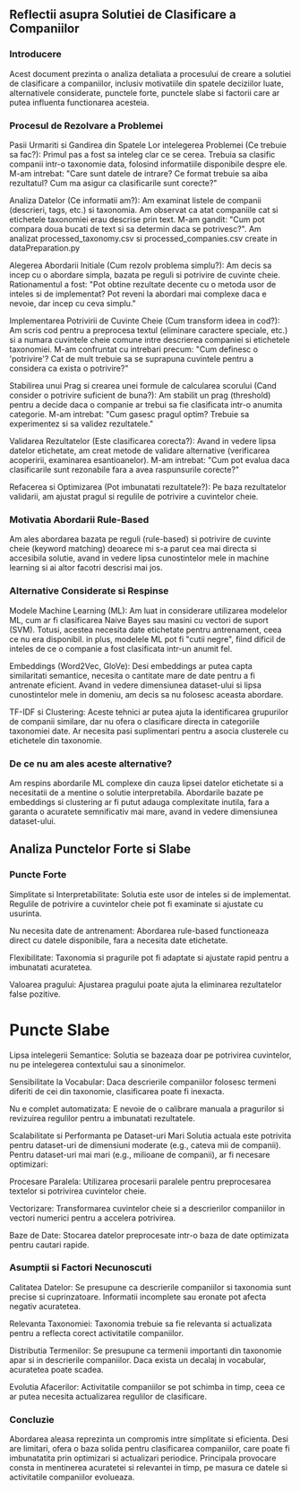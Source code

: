 ## Reflectii asupra Solutiei de Clasificare a Companiilor

### Introducere
Acest document prezinta o analiza detaliata a procesului de creare a solutiei de clasificare a companiilor, inclusiv motivatiile din spatele deciziilor luate, alternativele considerate, punctele forte, punctele slabe si factorii care ar putea influenta functionarea acesteia.

### Procesul de Rezolvare a Problemei
Pasii Urmariti si Gandirea din Spatele Lor 
intelegerea Problemei (Ce trebuie sa fac?): Primul pas a fost sa inteleg clar ce se cerea. Trebuia sa clasific companii intr-o taxonomie data, folosind informatiile disponibile despre ele. M-am intrebat: "Care sunt datele de intrare? Ce format trebuie sa aiba rezultatul? Cum ma asigur ca clasificarile sunt corecte?"

Analiza Datelor (Ce informatii am?): Am examinat listele de companii (descrieri, tags, etc.) si taxonomia. Am observat ca atat companiile cat si etichetele taxonomiei erau descrise prin text. M-am gandit: "Cum pot compara doua bucati de text si sa determin daca se potrivesc?". Am analizat processed_taxonomy.csv si processed_companies.csv create in dataPreparation.py

Alegerea Abordarii Initiale (Cum rezolv problema simplu?): Am decis sa incep cu o abordare simpla, bazata pe reguli si potrivire de cuvinte cheie. Rationamentul a fost: "Pot obtine rezultate decente cu o metoda usor de inteles si de implementat? Pot reveni la abordari mai complexe daca e nevoie, dar incep cu ceva simplu."

Implementarea Potrivirii de Cuvinte Cheie (Cum transform ideea in cod?): Am scris cod pentru a preprocesa textul (eliminare caractere speciale, etc.) si a numara cuvintele cheie comune intre descrierea companiei si etichetele taxonomiei. M-am confruntat cu intrebari precum: "Cum definesc o 'potrivire'? Cat de mult trebuie sa se suprapuna cuvintele pentru a considera ca exista o potrivire?"

Stabilirea unui Prag si crearea unei formule de calcularea scorului (Cand consider o potrivire suficient de buna?): Am stabilit un prag (threshold) pentru a decide daca o companie ar trebui sa fie clasificata intr-o anumita categorie. M-am intrebat: "Cum gasesc pragul optim? Trebuie sa experimentez si sa validez rezultatele."

Validarea Rezultatelor (Este clasificarea corecta?): Avand in vedere lipsa datelor etichetate, am creat metode de validare alternative (verificarea acoperirii, examinarea esantioanelor). M-am intrebat: "Cum pot evalua daca clasificarile sunt rezonabile fara a avea raspunsurile corecte?"

Refacerea si Optimizarea (Pot imbunatati rezultatele?): Pe baza rezultatelor validarii, am ajustat pragul si regulile de potrivire a cuvintelor cheie.

### Motivatia Abordarii Rule-Based
Am ales abordarea bazata pe reguli (rule-based) si potrivire de cuvinte cheie (keyword matching) deoarece mi s-a parut cea mai directa si accesibila solutie, avand in vedere lipsa cunostintelor mele in machine learning si ai altor facotri descrisi mai jos.

### Alternative Considerate si Respinse
Modele Machine Learning (ML): Am luat in considerare utilizarea modelelor ML, cum ar fi clasificarea Naive Bayes sau masini cu vectori de suport (SVM). Totusi, acestea necesita date etichetate pentru antrenament, ceea ce nu era disponibil. in plus, modelele ML pot fi "cutii negre", fiind dificil de inteles de ce o companie a fost clasificata intr-un anumit fel.

Embeddings (Word2Vec, GloVe): Desi embeddings ar putea capta similaritati semantice, necesita o cantitate mare de date pentru a fi antrenate eficient. Avand in vedere dimensiunea dataset-ului si lipsa cunostintelor mele in domeniu, am decis sa nu folosesc aceasta abordare.

TF-IDF si Clustering: Aceste tehnici ar putea ajuta la identificarea grupurilor de companii similare, dar nu ofera o clasificare directa in categoriile taxonomiei date. Ar necesita pasi suplimentari pentru a asocia clusterele cu etichetele din taxonomie.

### De ce nu am ales aceste alternative?
Am respins abordarile ML complexe din cauza lipsei datelor etichetate si a necesitatii de a mentine o solutie interpretabila.
Abordarile bazate pe embeddings si clustering ar fi putut adauga complexitate inutila, fara a garanta o acuratete semnificativ mai mare, avand in vedere dimensiunea dataset-ului.

## Analiza Punctelor Forte si Slabe
### Puncte Forte
Simplitate si Interpretabilitate: Solutia este usor de inteles si de implementat. Regulile de potrivire a cuvintelor cheie pot fi examinate si ajustate cu usurinta.

Nu necesita date de antrenament: Abordarea rule-based functioneaza direct cu datele disponibile, fara a necesita date etichetate.

Flexibilitate: Taxonomia si pragurile pot fi adaptate si ajustate rapid pentru a imbunatati acuratetea.

Valoarea pragului: Ajustarea pragului poate ajuta la eliminarea rezultatelor false pozitive.

# Puncte Slabe
Lipsa intelegerii Semantice: Solutia se bazeaza doar pe potrivirea cuvintelor, nu pe intelegerea contextului sau a sinonimelor.

Sensibilitate la Vocabular: Daca descrierile companiilor folosesc termeni diferiti de cei din taxonomie, clasificarea poate fi inexacta.

Nu e complet automatizata: E nevoie de o calibrare manuala a pragurilor si revizuirea regulilor pentru a imbunatati rezultatele.

Scalabilitate si Performanta pe Dataset-uri Mari
Solutia actuala este potrivita pentru dataset-uri de dimensiuni moderate (e.g., cateva mii de companii). Pentru dataset-uri mai mari (e.g., milioane de companii), ar fi necesare optimizari:

Procesare Paralela: Utilizarea procesarii paralele pentru preprocesarea textelor si potrivirea cuvintelor cheie.

Vectorizare: Transformarea cuvintelor cheie si a descrierilor companiilor in vectori numerici pentru a accelera potrivirea.

Baze de Date: Stocarea datelor preprocesate intr-o baza de date optimizata pentru cautari rapide.

### Asumptii si Factori Necunoscuti
Calitatea Datelor: Se presupune ca descrierile companiilor si taxonomia sunt precise si cuprinzatoare. Informatii incomplete sau eronate pot afecta negativ acuratetea.

Relevanta Taxonomiei: Taxonomia trebuie sa fie relevanta si actualizata pentru a reflecta corect activitatile companiilor.

Distributia Termenilor: Se presupune ca termenii importanti din taxonomie apar si in descrierile companiilor. Daca exista un decalaj in vocabular, acuratetea poate scadea.

Evolutia Afacerilor: Activitatile companiilor se pot schimba in timp, ceea ce ar putea necesita actualizarea regulilor de clasificare.

### Concluzie
Abordarea aleasa reprezinta un compromis intre simplitate si eficienta. Desi are limitari, ofera o baza solida pentru clasificarea companiilor, care poate fi imbunatatita prin optimizari si actualizari periodice. Principala provocare consta in mentinerea acuratetei si relevantei in timp, pe masura ce datele si activitatile companiilor evolueaza.
